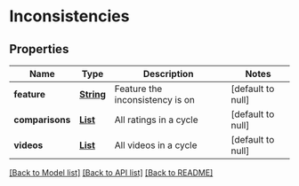 # Inconsistencies
## Properties

Name | Type | Description | Notes
------------ | ------------- | ------------- | -------------
**feature** | [**String**](string.md) | Feature the inconsistency is on | [default to null]
**comparisons** | [**List**](SingleFeatureRating.md) | All ratings in a cycle | [default to null]
**videos** | [**List**](string.md) | All videos in a cycle | [default to null]

[[Back to Model list]](../README.md#documentation-for-models) [[Back to API list]](../README.md#documentation-for-api-endpoints) [[Back to README]](../README.md)

